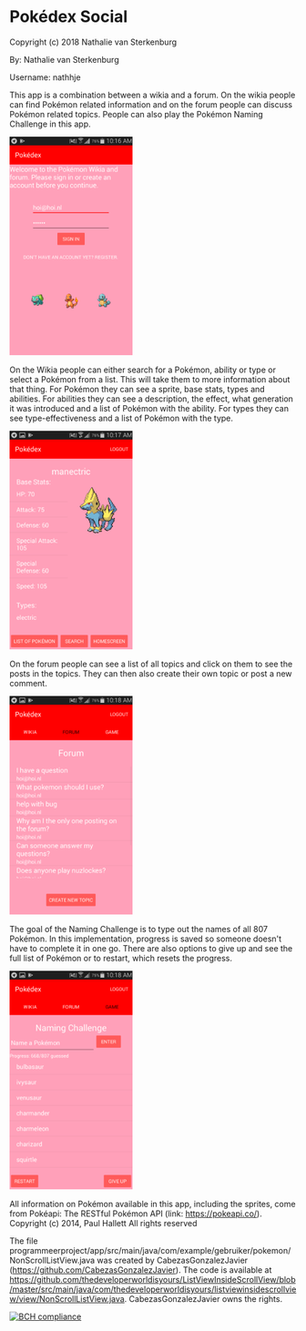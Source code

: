 ﻿# Pokédex Social

Copyright (c) 2018 Nathalie van Sterkenburg

By: Nathalie van Sterkenburg

Username: nathhje

This app is a combination between a wikia and a forum. On the wikia people can find Pokémon related information and on the forum people can discuss Pokémon related topics. People can also play the Pokémon Naming Challenge in this app.

<img src="https://github.com/nathhje/programmeerproject/blob/master/doc/login.png" width="216" height="384" />

On the Wikia people can either search for a Pokémon, ability or type or select a Pokémon from a list. This will take them to more information about that thing. For Pokémon they can see a sprite, base stats, types and abilities. For abilities they can see a description, the effect, what generation it was introduced and a list of Pokémon with the ability. For types they can see type-effectiveness and a list of Pokémon with the type.

<img src="https://github.com/nathhje/programmeerproject/blob/master/doc/pokemon.png" width="216" height="384" />

On the forum people can see a list of all topics and click on them to see the posts in the topics. They can then also create their own topic or post a new comment.

<img src="https://github.com/nathhje/programmeerproject/blob/master/doc/forum.png" width="216" height="384" />

The goal of the Naming Challenge is to type out the names of all 807 Pokémon. In this implementation, progress is saved so someone doesn't have to complete it in one go. There are also options to give up and see the full list of Pokémon or to restart, which resets the progress.

<img src="https://github.com/nathhje/programmeerproject/blob/master/doc/game.png" width="216" height="384" />

All information on Pokémon available in this app, including the sprites, come from Pokéapi: The RESTful Pokémon API (link: https://pokeapi.co/). Copyright (c) 2014, Paul Hallett All rights reserved

The file programmeerproject/app/src/main/java/com/example/gebruiker/pokemon/NonScrollListView.java was created by CabezasGonzalezJavier (https://github.com/CabezasGonzalezJavier). The code is available at https://github.com/thedeveloperworldisyours/ListViewInsideScrollView/blob/master/src/main/java/com/thedeveloperworldisyours/listviewinsidescrollview/view/NonScrollListView.java. CabezasGonzalezJavier owns the rights.

[![BCH compliance](https://bettercodehub.com/edge/badge/nathhje/programmeerproject?branch=master)](https://bettercodehub.com/)
